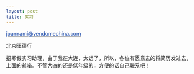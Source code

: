 ```yaml
---
layout: post
title: 实习
---
```


<p><a href="mailto:joannami@vendomechina.com" title="点击发信"><font color="#1141a4">joannami@vendomechina.com</font></a></p>
<p>北京旺德行</p>
<p>招寒假实习助理，由于我在大连，太远了，所以，各位有愿意去的将简历发过去，上面的邮箱。不管大四的还是低年级的，方便的话自己联系吧！</p>
<p></p>
